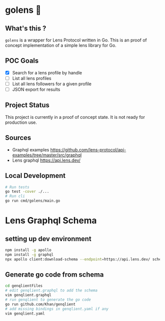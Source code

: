 # golens 🌿 
## What's this ?
`golens` is a wrapper for Lens Protocol written in Go.
 This is an proof of concept implementation of a simple lens library for Go.
## POC Goals
- [x] Search for a lens profile by handle
- [ ] List all lens profiles
- [ ] List all lens followers for a given profile
- [ ] JSON export for results
## Project Status
This project is currently in a proof of concept state. It is not ready for production use.
## Sources
- Graphql examples https://github.com/lens-protocol/api-examples/tree/master/src/graphql
- Lens graphql https://api.lens.dev/ 
## Local Development
```bash
# Run tests
go test -cover ./...
# Run cli 
go run cmd/golens/main.go
```


# Lens Graphql Schema
## setting up dev environment
```bash
npm install -g apollo
npm install -g graphql
npx apollo client:download-schema --endpoint=https://api.lens.dev/ schema.graphql
```
## Generate go code from schema
```bash
cd genqlientFiles
# edit genqlient.graphql to add the schema
vim genqlient.graphql
# run genqlient to generate the go code
go run github.com/Khan/genqlient
# add missing bindings in genqlient.yaml if any
vim genqlient.yaml
```